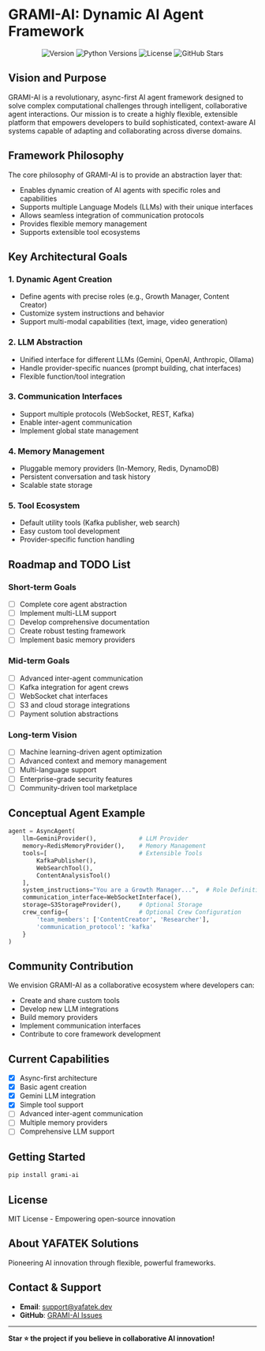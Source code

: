 # GRAMI-AI: Dynamic AI Agent Framework

<div align="center">
    <img src="https://img.shields.io/badge/version-0.3.107-blue.svg" alt="Version">
    <img src="https://img.shields.io/badge/python-3.8+-blue.svg" alt="Python Versions">
    <img src="https://img.shields.io/badge/license-MIT-green.svg" alt="License">
    <img src="https://img.shields.io/github/stars/YAFATEK/grami-ai?style=social" alt="GitHub Stars">
</div>

## Vision and Purpose

GRAMI-AI is a revolutionary, async-first AI agent framework designed to solve complex computational challenges through intelligent, collaborative agent interactions. Our mission is to create a highly flexible, extensible platform that empowers developers to build sophisticated, context-aware AI systems capable of adapting and collaborating across diverse domains.

## Framework Philosophy

The core philosophy of GRAMI-AI is to provide an abstraction layer that:
- Enables dynamic creation of AI agents with specific roles and capabilities
- Supports multiple Language Models (LLMs) with their unique interfaces
- Allows seamless integration of communication protocols
- Provides flexible memory management
- Supports extensible tool ecosystems

## Key Architectural Goals

### 1. Dynamic Agent Creation
- Define agents with precise roles (e.g., Growth Manager, Content Creator)
- Customize system instructions and behavior
- Support multi-modal capabilities (text, image, video generation)

### 2. LLM Abstraction
- Unified interface for different LLMs (Gemini, OpenAI, Anthropic, Ollama)
- Handle provider-specific nuances (prompt building, chat interfaces)
- Flexible function/tool integration

### 3. Communication Interfaces
- Support multiple protocols (WebSocket, REST, Kafka)
- Enable inter-agent communication
- Implement global state management

### 4. Memory Management
- Pluggable memory providers (In-Memory, Redis, DynamoDB)
- Persistent conversation and task history
- Scalable state storage

### 5. Tool Ecosystem
- Default utility tools (Kafka publisher, web search)
- Easy custom tool development
- Provider-specific function handling

## Roadmap and TODO List

### Short-term Goals
- [ ] Complete core agent abstraction
- [ ] Implement multi-LLM support
- [ ] Develop comprehensive documentation
- [ ] Create robust testing framework
- [ ] Implement basic memory providers

### Mid-term Goals
- [ ] Advanced inter-agent communication
- [ ] Kafka integration for agent crews
- [ ] WebSocket chat interfaces
- [ ] S3 and cloud storage integrations
- [ ] Payment solution abstractions

### Long-term Vision
- [ ] Machine learning-driven agent optimization
- [ ] Advanced context and memory management
- [ ] Multi-language support
- [ ] Enterprise-grade security features
- [ ] Community-driven tool marketplace

## Conceptual Agent Example

```python
agent = AsyncAgent(
    llm=GeminiProvider(),            # LLM Provider
    memory=RedisMemoryProvider(),    # Memory Management
    tools=[                          # Extensible Tools
        KafkaPublisher(),
        WebSearchTool(),
        ContentAnalysisTool()
    ],
    system_instructions="You are a Growth Manager...",  # Role Definition
    communication_interface=WebSocketInterface(),
    storage=S3StorageProvider(),     # Optional Storage
    crew_config={                    # Optional Crew Configuration
        'team_members': ['ContentCreator', 'Researcher'],
        'communication_protocol': 'kafka'
    }
)
```

## Community Contribution

We envision GRAMI-AI as a collaborative ecosystem where developers can:
- Create and share custom tools
- Develop new LLM integrations
- Build memory providers
- Implement communication interfaces
- Contribute to core framework development

## Current Capabilities

- [x] Async-first architecture
- [x] Basic agent creation
- [x] Gemini LLM integration
- [x] Simple tool support
- [ ] Advanced inter-agent communication
- [ ] Multiple memory providers
- [ ] Comprehensive LLM support

## Getting Started

```bash
pip install grami-ai
```

## License

MIT License - Empowering open-source innovation

## About YAFATEK Solutions

Pioneering AI innovation through flexible, powerful frameworks.

## Contact & Support

- **Email**: support@yafatek.dev
- **GitHub**: [GRAMI-AI Issues](https://github.com/YAFATEK/grami-ai/issues)

---

**Star ⭐ the project if you believe in collaborative AI innovation!**